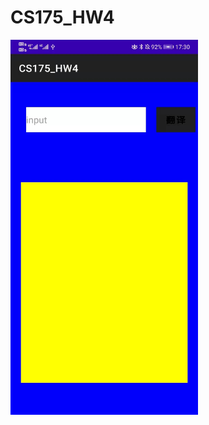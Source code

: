 # CS175_HW4
<img src="https://github.com/Yaphabates/CS175_HW4/blob/main/ui.jpg" width=300 height=600 />

